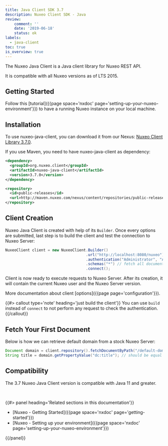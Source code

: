 ```yaml
---
title: Java Client SDK 3.7
description: Nuxeo Client SDK - Java
review:
    comment: ''
    date: '2019-06-18'
    status: ok
labels:
  - java-client
toc: true
is_overview: true
---
```


The Nuxeo Java Client is a Java client library for Nuxeo REST API.

It is compatible with all Nuxeo versions as of LTS 2015.

## Getting Started

Follow this [tutorial]({{page space='nxdoc' page='setting-up-your-nuxeo-environment'}}) to have a running Nuxeo instance on your local machine.

## Installation

To use nuxeo-java-client, you can download it from our Nexus: [Nuxeo Client Library 3.7.0](https://maven.nuxeo.org/nexus/#nexus-search;gav%7Eorg.nuxeo.client%7Enuxeo-java-client%7E3.3.0%7Ejar%7E).

If you use Maven, you need to have nuxeo-java-client as dependency:

```xml
<dependency>
  <groupId>org.nuxeo.client</groupId>
  <artifactId>nuxeo-java-client</artifactId>
  <version>3.7.0</version>
</dependency>

<repository>
  <id>public-releases</id>
  <url>http://maven.nuxeo.com/nexus/content/repositories/public-releases/</url>
</repository>
```

## Client Creation

Nuxeo Java Client is created with help of its `Builder`. Once every options are submitted, last step is to build the client and test the connection to Nuxeo Server:

```java
NuxeoClient client = new NuxeoClient.Builder()
                                    .url("http://localhost:8080/nuxeo")
                                    .authentication("Administrator", "Administrator")
                                    .schemas("*") // fetch all document schemas
                                    .connect();
```

Client is now ready to execute requests to Nuxeo Server. After its creation, it will contain the current Nuxeo user and the Nuxeo Server version.

More documentation about client [options]({{page page='configuration'}}).

{{#> callout type='note' heading='just build the client'}}
You can use `build` instead of `connect` to not perform any request to check the authentication.
{{/callout}}

## Fetch Your First Document

Below is how we can retrieve default domain from a stock Nuxeo Server:

```java
Document domain = client.repository().fetchDocumentByPath("/default-domain");
String title = domain.getPropertyValue("dc:title"); // should be equal to "Domain"
```

## Compatibility

The 3.7 Nuxeo Java Client version is compatible with Java 11 and greater.

&nbsp;

<div class="row" data-equalizer data-equalize-on="medium"><div class="column medium-6">{{#> panel heading='Related sections in this documentation'}}

- [Nuxeo - Getting Started]({{page space='nxdoc' page='getting-started'}})
- [Nuxeo - Setting up your environment]({{page space='nxdoc' page='setting-up-your-nuxeo-environment'}})

{{/panel}}</div></div>

&nbsp;
